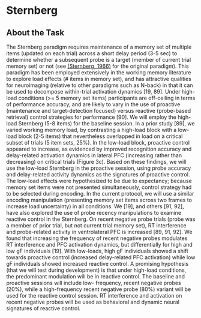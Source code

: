 # Sternberg

## About the Task

The Sternberg paradigm requires maintenance of a memory set of multiple items (updated on each trial) across a short delay period (3-5 sec) to determine whether a subsequent probe is a target (member of current trial memory set) or not (see [(Sternberg, 1966)](publications/sternberg_memory_s66.pdf) for the original paradigm). This paradigm has been employed extensively in the working memory literature to explore load effects (# items in memory set), and has attractive qualities for neuroimaging (relative to other paradigms such as N-back) in that it can be used to decompose within-trial activation dynamics [19, 89]. Under high-load conditions (>= 5 memory set items) participants are off-ceiling in terms of performance accuracy, and are likely to vary in the use of proactive (maintenance and target-detection focused) versus reactive (probe-based retrieval) control strategies for performance [90]. We will employ the high-load Sternberg (5-8 items) for the baseline session. In a prior study [89], we varied working memory load, by contrasting a high-load block with a low-load block (2-5 items) that nevertheless overlapped in load on a critical subset of trials (5 item sets, 25%). In the low-load block, proactive control appeared to increase, as evidenced by improved recognition accuracy and delay-related activation dynamics in lateral PFC (increasing rather than decreasing) on critical trials (Figure 3c). Based on these findings, we will use the low-load Sternberg in the proactive session, using probe accuracy and delay-related activity dynamics as the signatures of proactive control. The low-load effects were hypothesized to be due to expectancy; because memory set items were not presented simultaneously, control strategy had to be selected during encoding. In the current protocol, we will use a similar encoding manipulation (presenting memory set items across two frames to increase load uncertainty) in all conditions. We [19], and others [91, 92], have also explored the use of probe recency manipulations to examine reactive control in the Sternberg. On recent negative probe trials (probe was a member of prior trial, but not current trial memory set), RT interference and probe-related activity in ventrolateral PFC is increased [89, 91, 92]. We found that increasing the frequency of recent negative probes modulates RT interference and PFC activation dynamics, but differentially for high and low gF individuals [19]. With low-loads, high gF individuals showed a shift towards proactive control (increased delay-related PFC activation) while low gF individuals showed increased reactive control. A promising hypothesis (that we will test during development) is that under high-load conditions, the predominant modulation will be in reactive control. The baseline and proactive sessions will include low- frequency, recent negative probes (20%), while a high-frequency recent negative probe (80%) variant will be used for the reactive control session. RT interference and activation on recent negative probes will be used as behavioral and dynamic neural signatures of reactive control.

